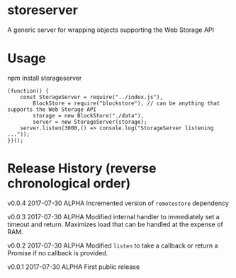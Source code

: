 # storeserver
A generic server for wrapping objects supporting the Web Storage API

# Usage

npm install storageserver


```
(function() {
	const StorageServer = require("../index.js"),
		BlockStore = require("blockstore"), // can be anything that supports the Web Storage API
		storage = new BlockStore("./data"),
		server = new StorageServer(storage);
	server.listen(3000,() => console.log("StorageServer listening ..."));
})();
```


# Release History (reverse chronological order)

v0.0.4 2017-07-30 ALPHA Incremented version of `remotestore` dependency

v0.0.3 2017-07-30 ALPHA Modified internal handler to immediately set a timeout and return. Maximizes load that can be handled at the expense of RAM.

v0.0.2 2017-07-30 ALPHA Modified `listen` to take a callback or return a Promise if no callback is provided.

v0.0.1 2017-07-30 ALPHA First public release
